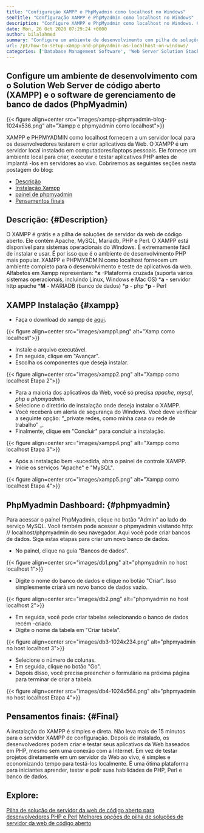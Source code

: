 ```yaml
---
title: "Configuração XAMPP e PhpMyadmin como localhost no Windows" 
seoTitle: "Configuração XAMPP e PhpMyadmin como localhost no Windows" 
description: "Configure XAMPP e PhpMyadmin como localhost no Windows. Crie seu próprio ambiente de teste local gratuito e de código aberto para testar e criar aplicativos da Web." 
date: Mon, 26 Oct 2020 07:29:24 +0000
author: bilalahmed
summary: "Configure um ambiente de desenvolvimento com pilha de soluções de servidor web de código aberto e gratuito (XAMPP) e software de gerenciamento de banco de dados (PhpMyadmin)" 
url: /pt/how-to-setup-xampp-and-phpmyadmin-as-localhost-on-windows/
categories: ['Database Management Software', 'Web Server Solution Stack']
---
```


## Configure um ambiente de desenvolvimento com o Solution Web Server de código aberto (XAMPP) e o software de gerenciamento de banco de dados (PhpMyadmin)

{{< figure align=center src="images/xampp-phpmyadmin-blog-1024x536.png" alt="Xampp e phpmyadmin como localhost">}}

XAMPP e PHPMYADMIN como localhost fornecem a um servidor local para os desenvolvedores testarem e criar aplicativos da Web. O XAMPP é um servidor local instalado em computadores/laptops pessoais. Ele fornece um ambiente local para criar, executar e testar aplicativos PHP antes de implantá -los em servidores ao vivo.
Cobriremos as seguintes seções nesta postagem do blog:
  * [Descrição][1]
  * [Instalação Xampp][2]
  * [painel de phpmyadmin][3]
  * [Pensamentos finais][4]

## Descrição:   {#Description}
O XAMPP é grátis e a pilha de soluções de servidor da web de código aberto. Ele contém Apache, MySQL, Mariadb, PHP e Perl. O XAMPP está disponível para sistemas operacionais do Windows. É extremamente fácil de instalar e usar. É por isso que é o ambiente de desenvolvimento PHP mais popular. XAMPP e PHPMYADMIN como localhost fornecem um ambiente completo para o desenvolvimento e teste de aplicativos da web.
Alfabetos em Xampp representam:
  ***x** -Plataforma cruzada (suporta vários sistemas operacionais, incluindo Linux, Windows e Mac OS)
  ***a**  - servidor http apache
  ***M**  - MARIADB (banco de dados)
  ***p**  - php
  ***p**  - Perl

## XAMPP Instalação   {#xampp}
  * Faça o download do xampp de [aqui][5].

{{< figure align=center src="images/xampp1.png" alt="Xamp como localhost">}}

  * Instale o arquivo executável.
  * Em seguida, clique em "Avançar".
  * Escolha os componentes que deseja instalar.

{{< figure align=center src="images/xampp2.png" alt="Xampp como localhost Etapa 2">}}

  * Para a maioria dos aplicativos da Web, você só precisa _apache_, _mysql_, _php_ e _phpmyadmin_.
  * Selecione o diretório de instalação onde deseja instalar o XAMPP.
  * Você receberá um alerta de segurança do Windows. Você deve verificar a seguinte opção: “_private redes, como minha casa ou rede de trabalho” _.
  * Finalmente, clique em "Concluir" para concluir a instalação.

{{< figure align=center src="images/xampp4.png" alt="Xampp como localhost Etapa 3">}}

  * Após a instalação bem -sucedida, abra o painel de controle XAMPP.
  * Inicie os serviços "Apache" e "MySQL".

{{< figure align=center src="images/xampp5.png" alt="Xampp como localhost Etapa 4">}}


## PhpMyadmin Dashboard:   {#phpmyadmin}
Para acessar o painel PhpMyadmin, clique no botão "Admin" ao lado do serviço MySQL. Você também pode acessar o phpmyadmin visitando http: // localhost/phpmyadmin do seu navegador. Aqui você pode criar bancos de dados. Siga estas etapas para criar um novo banco de dados.
  * No painel, clique na guia "Bancos de dados".

{{< figure align=center src="images/db1.png" alt="phpmyadmin no host localhost 1">}}

  * Digite o nome do banco de dados e clique no botão "Criar". Isso simplesmente criará um novo banco de dados vazio.

{{< figure align=center src="images/db2.png" alt="phpmyadmin no host localhost 2">}}

  * Em seguida, você pode criar tabelas selecionando o banco de dados recém -criado.
  * Digite o nome da tabela em "Criar tabela".

{{< figure align=center src="images/db3-1024x234.png" alt="phpmyadmin no host localhost 3">}}

  * Selecione o número de colunas.
  * Em seguida, clique no botão "Go".
  * Depois disso, você precisa preencher o formulário na próxima página para terminar de criar a tabela.

{{< figure align=center src="images/db4-1024x564.png" alt="phpmyadmin no host localhost Etapa 4">}}


## Pensamentos finais:   {#Final}
A instalação do XAMPP é simples e direta. Não leva mais de 15 minutos para o servidor XAMPP de configuração. Depois de instalado, os desenvolvedores podem criar e testar seus aplicativos da Web baseados em PHP, mesmo sem uma conexão com a Internet. Em vez de testar projetos diretamente em um servidor da Web ao vivo, é simples e economizando tempo para testá-los localmente. É uma ótima plataforma para iniciantes aprender, testar e polir suas habilidades de PHP, Perl e banco de dados.

## Explore:
[Pilha de solução de servidor da web de código aberto para desenvolvedores PHP e Perl][6]
[Melhores opções de pilha de soluções de servidor da web de código aberto][7]

  
[1]: #description
[2]: #xampp
[3]: #phpmyadmin
[4]: #final
[5]: https://www.apachefriends.org/de/download.html
[6]: https://products.containerize.com/solution-stack/xampp
[7]: https://products.containerize.com/solution-stack/
